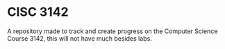 # CISC 3142
A repository made to track and create progress on the Computer Science Course 3142, this will not have much besides labs.